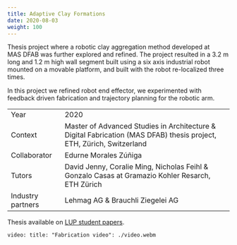 ```yaml
---
title: Adaptive Clay Formations
date: 2020-08-03
weight: 100
---
```


Thesis project where a robotic clay aggregation method developed at MAS DFAB was
further explored and refined.
The project resulted in a 3.2 m long and 1.2 m high wall segment built using a
six axis industrial robot mounted on a movable platform, and built with the
robot re-localized three times.

<!-- excerptEnd -->

In this project we refined robot end effector, we experimented with feedback
driven fabrication and trajectory planning for the robotic arm.

|                   |                                                                                                                      |
| ----------------- | -------------------------------------------------------------------------------------------------------------------- |
| Year              | 2020                                                                                                                 |
| Context           | Master of Advanced Studies in Architecture & Digital Fabrication (MAS DFAB) thesis project, ETH, Zürich, Switzerland |
| Collaborator      | Edurne Morales Zúñiga                                                                                                |
| Tutors            | David Jenny, Coralie Ming, Nicholas Feihl & Gonzalo Casas at Gramazio Kohler Resarch, ETH Zürich                     |
| Industry partners | Lehmag AG & Brauchli Ziegelei AG                                                                                     |

Thesis available on
[LUP student papers](http://lup.lub.lu.se/student-papers/record/9041159).

`video: title: "Fabrication video": ./video.webm`
